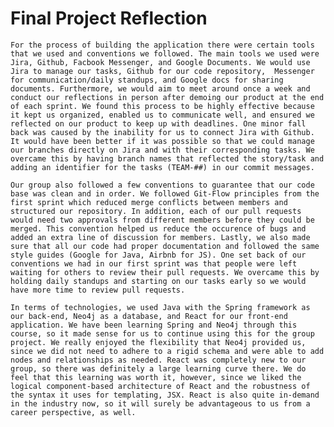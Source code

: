 # Final Project Reflection
    For the process of building the application there were certain tools that we used and conventions we followed. The main tools we used were Jira, Github, Facbook Messenger, and Google Documents. We would use Jira to manage our tasks, Github for our code repository,  Messenger for communication/daily standups, and Google docs for sharing documents. Furthermore, we would aim to meet around once a week and conduct our reflections in person after demoing our product at the end of each sprint. We found this process to be highly effective because it kept us organized, enabled us to communicate well, and ensured we reflected on our product to keep up with deadlines. One minor fall back was caused by the inability for us to connect Jira with Github. It would have been better if it was possible so that we could manage our branches directly on Jira and with their corresponding tasks. We overcame this by having branch names that reflected the story/task and adding an identifier for the tasks (TEAM-##) in our commit messages. 

    Our group also followed a few conventions to guarantee that our code base was clean and in order. We followed Git-Flow principles from the first sprint which reduced merge conflicts between members and structured our repository. In addition, each of our pull requests would need two approvals from different members before they could be merged. This convention helped us reduce the occurence of bugs and added an extra line of discussion for members. Lastly, we also made sure that all our code had proper documentation and followed the same style guides (Google for Java, Airbnb for JS). One set back of our conventions we had in our first sprint was that people were left waiting for others to review their pull requests. We overcame this by holding daily standups and starting on our tasks early so we would have more time to review pull requests. 

    In terms of technologies, we used Java with the Spring framework as our back-end, Neo4j as a database, and React for our front-end application. We have been learning Spring and Neo4j through this course, so it made sense for us to continue using this for the group project. We really enjoyed the flexibility that Neo4j provided us, since we did not need to adhere to a rigid schema and were able to add nodes and relationships as needed. React was completely new to our group, so there was definitely a large learning curve there. We do feel that this learning was worth it, however, since we liked the logical component-based architecture of React and the robustness of the syntax it uses for templating, JSX. React is also quite in-demand in the industry now, so it will surely be advantageous to us from a career perspective, as well.
